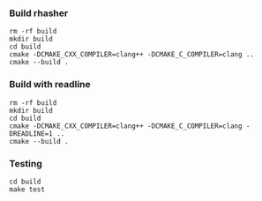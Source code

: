 ### Build rhasher

    rm -rf build
    mkdir build
    cd build
    cmake -DCMAKE_CXX_COMPILER=clang++ -DCMAKE_C_COMPILER=clang ..
    cmake --build .

### Build with readline

    rm -rf build
    mkdir build
    cd build
    cmake -DCMAKE_CXX_COMPILER=clang++ -DCMAKE_C_COMPILER=clang -DREADLINE=1 ..
    cmake --build .

### Testing

    cd build
    make test

